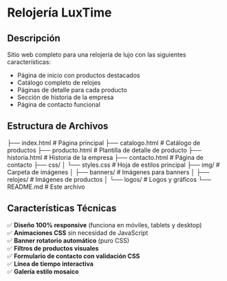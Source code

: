 # Relojería LuxTime

## Descripción

Sitio web completo para una relojería de lujo con las siguientes características:
- Página de inicio con productos destacados
- Catálogo completo de relojes
- Páginas de detalle para cada producto
- Sección de historia de la empresa
- Página de contacto funcional

## Estructura de Archivos

├── index.html # Página principal
├── catalogo.html # Catálogo de productos
├── producto.html # Plantilla de detalle de producto
├── historia.html # Historia de la empresa
├── contacto.html # Página de contacto
├── css/
│ └── styles.css # Hoja de estilos principal
├── img/ # Carpeta de imágenes
│ ├── banners/ # Imágenes para banners
│ ├── relojes/ # Imágenes de productos
│ └── logos/ # Logos y gráficos
└── README.md # Este archivo


## Características Técnicas

✅ **Diseño 100% responsive** (funciona en móviles, tablets y desktop)  
✅ **Animaciones CSS** sin necesidad de JavaScript  
✅ **Banner rotatorio automático** (puro CSS)  
✅ **Filtros de productos visuales**  
✅ **Formulario de contacto con validación CSS**  
✅ **Línea de tiempo interactiva**  
✅ **Galería estilo mosaico**  

